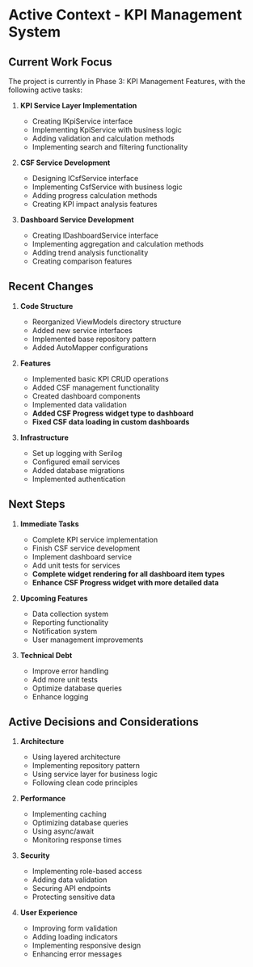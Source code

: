 # Active Context - KPI Management System

## Current Work Focus

The project is currently in Phase 3: KPI Management Features, with the following active tasks:

1. **KPI Service Layer Implementation**

    - Creating IKpiService interface
    - Implementing KpiService with business logic
    - Adding validation and calculation methods
    - Implementing search and filtering functionality

2. **CSF Service Development**

    - Designing ICsfService interface
    - Implementing CsfService with business logic
    - Adding progress calculation methods
    - Creating KPI impact analysis features

3. **Dashboard Service Development**
    - Creating IDashboardService interface
    - Implementing aggregation and calculation methods
    - Adding trend analysis functionality
    - Creating comparison features

## Recent Changes

1. **Code Structure**

    - Reorganized ViewModels directory structure
    - Added new service interfaces
    - Implemented base repository pattern
    - Added AutoMapper configurations

2. **Features**

    - Implemented basic KPI CRUD operations
    - Added CSF management functionality
    - Created dashboard components
    - Implemented data validation
    - **Added CSF Progress widget type to dashboard**
    - **Fixed CSF data loading in custom dashboards**

3. **Infrastructure**
    - Set up logging with Serilog
    - Configured email services
    - Added database migrations
    - Implemented authentication

## Next Steps

1. **Immediate Tasks**

    - Complete KPI service implementation
    - Finish CSF service development
    - Implement dashboard service
    - Add unit tests for services
    - **Complete widget rendering for all dashboard item types**
    - **Enhance CSF Progress widget with more detailed data**

2. **Upcoming Features**

    - Data collection system
    - Reporting functionality
    - Notification system
    - User management improvements

3. **Technical Debt**
    - Improve error handling
    - Add more unit tests
    - Optimize database queries
    - Enhance logging

## Active Decisions and Considerations

1. **Architecture**

    - Using layered architecture
    - Implementing repository pattern
    - Using service layer for business logic
    - Following clean code principles

2. **Performance**

    - Implementing caching
    - Optimizing database queries
    - Using async/await
    - Monitoring response times

3. **Security**

    - Implementing role-based access
    - Adding data validation
    - Securing API endpoints
    - Protecting sensitive data

4. **User Experience**
    - Improving form validation
    - Adding loading indicators
    - Implementing responsive design
    - Enhancing error messages
